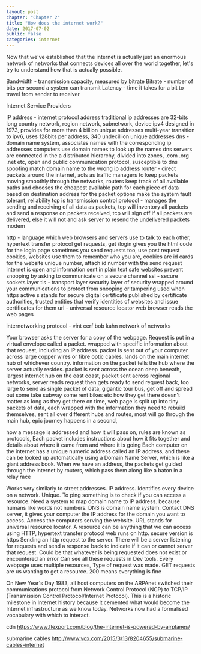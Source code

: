 ```yaml
---
layout: post
chapter: "Chapter 2"
title: "How does the internet work?"
date: 2017-07-02
public: false
categories: internet
---
```

Now that we've established that the internet is actually just an enormous network of networks that connects devices all over the world together, let's try to understand how that is actually possible.
 
Bandwidth - transmission capacity, measured by bitrate
Bitrate - number of bits per second a system can transmit
Latency - time it takes for a bit to travel from sender to receiver

Internet Service Providers

IP address - internet protocol address
traditional ip addresses are 32-bits long 
country network, region network, subnetwork, device
ipv4 designed in 1973, provides for more than 4 billion unique addresses
multi-year transition to ipv6, uses 128bits per address, 340 undecillion unique addresses
dns - domain name system, associates names with the corresponding ip addresses
computers use domain names to look up the names 
dns servers are connected in the a distributed hierarchy, divided into zones, .com .org .net etc, open and public communication protocol, susceptible to dns spoofing match domain name to the wrong ip address 
router - direct packets around the internet, acts as traffic managers to keep packets moving smoothly through the networks, routers keep track of all available paths and chooses the cheapest available path for each piece of data based on destination address for the packet 
options make the system fault tolerant, reliability 
tcp is transmission control protocol - manages the sending and receiving of all data as packets, tcp will inventory all packets and send a response on packets received, tcp will sign off if all packets are delivered, else it will not and ask server to resend the undelivered packets 
modem

http - language which web browsers and servers use to talk to each other, hypertext transfer protocol
get requests, get /login gives you the html code for the login page
sometimes you send requests too, use post request
cookies, websites use them to remember who you are, cookies are id cards for the website unique number, attach id number with the send request
internet is open and information sent in plain text
safe websites prevent snooping by asking to communicate on a secure channel
ssl - secure sockets layer
tls - transport layer security
layer of security wrapped around your communications to protect from snooping or tampering
used when https active s stands for secure
digital certificate published by certificate authorities, trusted entities that verify identities of websites and issue certificates for them
url - universal resource locator 
web browser reads the web pages


internetworking protocol - vint cerf bob kahn
network of networks

Your browser asks the server for a copy of the webpage. Request is put in a virtual envelope called a packet. wrapped with specific information about that request, including an IP address. packet is sent out of your computer across large copper wires or fibre optic cables. lands on the main internet hub of whichever country. information on the packet tells the hub where the server actually resides. packet is sent across the ocean deep beneath, largest internet hub on the east coast, packet sent across regional networks, server reads request then gets ready to send request back, too large to send as single packet of data, gigantic tour bus, get off and spread out some take subway some rent bikes etc how they get there doesn't matter as long as they get there on time, web page is split up into tiny packets of data, each wrapped with the information they need to rebuild themselves, sent all over different hubs and routes, most will go through the main hub, epic journey happens in a second,

how a message is addressed and how it will pass on, rules are known as protocols, Each packet includes instructions about how it fits together and details about
where it came from and where it is going
Each computer on the internet has a unique numeric address called an IP
address, and these can be looked up automatically using a Domain Name
Server, which is like a giant address book.
When we have an address, the packets get guided through the internet by
routers, which pass them along like a baton in a relay race

Works very similarly to street addresses.
IP address. Identifies every device on a network. Unique.
To ping something is to check if you can access a resource.
Need a system to map domain name to IP address. because humans like words not numbers.
DNS is domain name system. Contact DNS server, it gives your computer the IP address for the domain you want to access.
Access the computers serving the website.
URL stands for universal resource locator. A resource can be anything that we can access using HTTP, hypertext transfer protocol
web runs on http. secure version is https
Sending an http request to the server. There will be a server listening for requests and send a response back to indicate if it can or cannot server that request. Could be that whatever is being requested does not exist or encountered an error
Can see all these requests in Dev tools. Every webpage uses multiple resources, Type of request was made.
GET requests are us wanting to get a resource.
200 means everything is fine

On New Year's Day 1983, all host computers on the ARPAnet switched their communications protocol from Network Control Protocol (NCP) to TCP/IP (Transmission Control Protocol/Internet Protocol). This is a historic milestone in Internet history because it cemented what would become the Internet infrastructure as we know today. Networks now had a formalised vocabulary with which to interact.

cdn
https://www.flexport.com/blog/the-internet-is-powered-by-airplanes/

submarine cables
http://www.vox.com/2015/3/13/8204655/submarine-cables-internet
